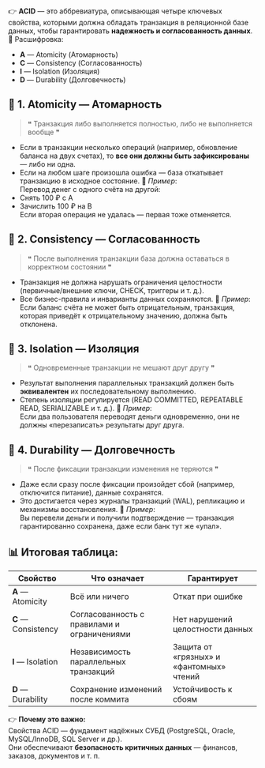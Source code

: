 👉 **ACID** — это аббревиатура, описывающая четыре ключевых свойства, которыми должна обладать транзакция в реляционной базе данных, чтобы гарантировать **надежность и согласованность данных**.
📌 Расшифровка:
- **A** — Atomicity (Атомарность)
- **C** — Consistency (Согласованность)
- **I** — Isolation (Изоляция)
- **D** — Durability (Долговечность)
## 🧱 1. **Atomicity — Атомарность**
> ❝ Транзакция либо выполняется полностью, либо не выполняется вообще ❞
- Если в транзакции несколько операций (например, обновление баланса на двух счетах), то **все они должны быть зафиксированы** — либо ни одна.
- Если на любом шаге произошла ошибка — база откатывает транзакцию в исходное состояние.
📌 _Пример_:  
Перевод денег с одного счёта на другой:
- Снять 100 ₽ с A
- Зачислить 100 ₽ на B  
    Если вторая операция не удалась — первая тоже отменяется.
## 🧭 2. **Consistency — Согласованность**
> ❝ После выполнения транзакции база должна оставаться в корректном состоянии ❞
- Транзакция не должна нарушать ограничения целостности (первичные/внешние ключи, CHECK, триггеры и т. д.).
- Все бизнес-правила и инварианты данных сохраняются.
📌 _Пример_:  
Если баланс счёта не может быть отрицательным, транзакция, которая приведёт к отрицательному значению, должна быть отклонена.
## 🧍 3. **Isolation — Изоляция**
> ❝ Одновременные транзакции не мешают друг другу ❞
- Результат выполнения параллельных транзакций должен быть **эквивалентен** их последовательному выполнению.
- Степень изоляции регулируется (READ COMMITTED, REPEATABLE READ, SERIALIZABLE и т. д.).
📌 _Пример_:  
Если два пользователя переводят деньги одновременно, они не должны «перезаписать» результаты друг друга.
## 💾 4. **Durability — Долговечность**
> ❝ После фиксации транзакции изменения не теряются ❞
- Даже если сразу после фиксации произойдет сбой (например, отключится питание), данные сохранятся.
- Это достигается через журналы транзакций (WAL), репликацию и механизмы восстановления.
📌 _Пример_:  
Вы перевели деньги и получили подтверждение — транзакция гарантированно сохранена, даже если банк тут же «упал».
## 📊 Итоговая таблица:

|Свойство|Что означает|Гарантирует|
|---|---|---|
|**A** — Atomicity|Всё или ничего|Откат при ошибке|
|**C** — Consistency|Согласованность с правилами и ограничениями|Нет нарушений целостности данных|
|**I** — Isolation|Независимость параллельных транзакций|Защита от «грязных» и «фантомных» чтений|
|**D** — Durability|Сохранение изменений после коммита|Устойчивость к сбоям|
👉 **Почему это важно:**  
Свойства ACID — фундамент надёжных СУБД (PostgreSQL, Oracle, MySQL/InnoDB, SQL Server и др.).  
Они обеспечивают **безопасность критичных данных** — финансов, заказов, документов и т. п.